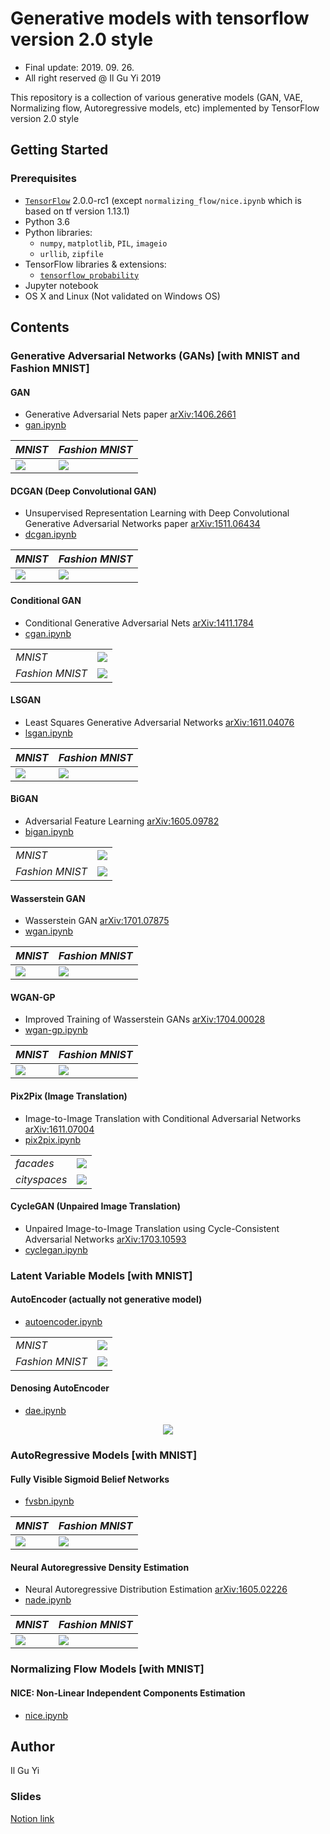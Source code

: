 # Generative models with tensorflow version 2.0 style
* Final update: 2019. 09. 26.
* All right reserved @ Il Gu Yi 2019

This repository is a collection of various generative models (GAN, VAE, Normalizing flow, Autoregressive models, etc)
implemented by TensorFlow version 2.0 style


## Getting Started

### Prerequisites
* [`TensorFlow`](https://www.tensorflow.org) 2.0.0-rc1 (except `normalizing_flow/nice.ipynb` which is based on tf version 1.13.1)
* Python 3.6
* Python libraries:
  * `numpy`, `matplotlib`, `PIL`, `imageio`
  * `urllib`, `zipfile`
* TensorFlow libraries & extensions:
  * [`tensorflow_probability`](https://www.tensorflow.org/probability/)
* Jupyter notebook
* OS X and Linux (Not validated on Windows OS)


## Contents

### Generative Adversarial Networks (GANs) [with MNIST and Fashion MNIST]

#### GAN
* Generative Adversarial Nets paper [arXiv:1406.2661](https://arxiv.org/abs/1406.2661)
* [gan.ipynb](https://nbviewer.jupyter.org/github/ilguyi/generative.models.tensorflow.v2/blob/master/gans/gan.ipynb)

| *MNIST* | *Fashion MNIST* |
|---|---|
| <img src='https://user-images.githubusercontent.com/11681225/64007711-a0ac1d80-cb4f-11e9-9f06-1f2c793a421c.gif'> | <img src='https://user-images.githubusercontent.com/11681225/64007846-de10ab00-cb4f-11e9-921e-a352a70c66b8.gif'> |



#### DCGAN (Deep Convolutional GAN)
* Unsupervised Representation Learning with Deep Convolutional
Generative Adversarial Networks paper [arXiv:1511.06434](https://arxiv.org/abs/1511.06434)
* [dcgan.ipynb](https://nbviewer.jupyter.org/github/ilguyi/generative.models.tensorflow.v2/blob/master/gans/dcgan.ipynb)

| *MNIST* | *Fashion MNIST* |
|---|---|
| <img src='https://user-images.githubusercontent.com/11681225/56466492-f3612480-644d-11e9-9e8f-0e3a63b5036d.gif'> | <img src='https://user-images.githubusercontent.com/11681225/56466506-0f64c600-644e-11e9-8ff9-4d003285a234.gif'> |


#### Conditional GAN
* Conditional Generative Adversarial Nets [arXiv:1411.1784](https://arxiv.org/abs/1411.1784)
* [cgan.ipynb](https://nbviewer.jupyter.org/github/ilguyi/generative.models.tensorflow.v2/blob/master/gans/cgan.ipynb)

| | |
|---|---|
| *MNIST* | <img src='https://user-images.githubusercontent.com/11681225/56466681-c7df3980-644f-11e9-9bba-334bdf73e496.gif'> |
| *Fashion MNIST* | <img src='https://user-images.githubusercontent.com/11681225/56466680-c746a300-644f-11e9-8b00-1907712f14d7.gif'> |


#### LSGAN
* Least Squares Generative Adversarial Networks [arXiv:1611.04076](https://arxiv.org/abs/1611.04076)
* [lsgan.ipynb](https://nbviewer.jupyter.org/github/ilguyi/generative.models.tensorflow.v2/blob/master/gans/lsgan.ipynb)

| *MNIST* | *Fashion MNIST* |
|---|---|
| <img src='https://user-images.githubusercontent.com/11681225/56466700-17be0080-6450-11e9-8b28-9338bbc2f632.gif'> | <img src='https://user-images.githubusercontent.com/11681225/56466699-17be0080-6450-11e9-920c-930a6e2f1b63.gif'> |


#### BiGAN
* Adversarial Feature Learning [arXiv:1605.09782](https://arxiv.org/abs/1605.09782)
* [bigan.ipynb](https://nbviewer.jupyter.org/github/ilguyi/generative.models.tensorflow.v2/blob/master/gans/bigan.ipynb)

| | |
|---|---|
| *MNIST* | <img src='https://user-images.githubusercontent.com/11681225/56466717-4a67f900-6450-11e9-9f3c-64939d1c31b6.gif'> |
| *Fashion MNIST* | <img src='https://user-images.githubusercontent.com/11681225/56466716-4a67f900-6450-11e9-9035-1547ed4a9d59.gif'> |


#### Wasserstein GAN
* Wasserstein GAN [arXiv:1701.07875](https://arxiv.org/abs/1701.07875)
* [wgan.ipynb](https://nbviewer.jupyter.org/github/ilguyi/generative.models.tensorflow.v2/blob/master/gans/wgan.ipynb)

| *MNIST* | *Fashion MNIST* |
|---|---|
| <img src='https://user-images.githubusercontent.com/11681225/56466733-77b4a700-6450-11e9-860f-39c8f7acfb83.gif'> | <img src='https://user-images.githubusercontent.com/11681225/56466732-77b4a700-6450-11e9-804d-3c5154b68d89.gif'> |


#### WGAN-GP
* Improved Training of Wasserstein GANs [arXiv:1704.00028](https://arxiv.org/abs/1704.00028)
* [wgan-gp.ipynb](https://nbviewer.jupyter.org/github/ilguyi/generative.models.tensorflow.v2/blob/master/gans/wgan-gp.ipynb)

| *MNIST* | *Fashion MNIST* |
|---|---|
| <img src='https://user-images.githubusercontent.com/11681225/57909461-ccb3d380-78bd-11e9-958a-0b3f981a4a95.gif'> | <img src='https://user-images.githubusercontent.com/11681225/57909460-ccb3d380-78bd-11e9-9cd8-2af7d9b9097f.gif'> |


#### Pix2Pix (Image Translation)
* Image-to-Image Translation with Conditional Adversarial Networks [arXiv:1611.07004](https://arxiv.org/abs/1611.07004)
* [pix2pix.ipynb](https://nbviewer.jupyter.org/github/ilguyi/generative.models.tensorflow.v2/blob/master/gans/pix2pix.ipynb)

| | |
|---|---|
| *facades* | <img src='https://user-images.githubusercontent.com/11681225/51429242-195d0a00-1c50-11e9-8c11-1b19cf86eee8.gif'> |
| *cityspaces* | <img src='https://user-images.githubusercontent.com/11681225/57904678-cec26600-78ae-11e9-830d-2a0e20948dcb.gif'> |


#### CycleGAN (Unpaired Image Translation)
* Unpaired Image-to-Image Translation using Cycle-Consistent Adversarial Networks [arXiv:1703.10593](https://arxiv.org/abs/1703.10593)
* [cyclegan.ipynb](https://nbviewer.jupyter.org/github/ilguyi/generative.models.tensorflow.v2/blob/master/gans/cyclegan.ipynb)




### Latent Variable Models [with MNIST]

#### AutoEncoder (actually not generative model)
* [autoencoder.ipynb](https://nbviewer.jupyter.org/github/ilguyi/generative.models.tensorflow.v2/blob/master/latentvariable/autoencoder.ipynb)

| | |
|---|---|
| *MNIST* | <img src='https://user-images.githubusercontent.com/11681225/55270473-55f95180-52e2-11e9-8671-bd12983d53f4.gif'> |
| *Fashion MNIST* | <img src='https://user-images.githubusercontent.com/11681225/57566079-3f770780-7403-11e9-8aae-19d4df0dbb39.gif'> |



#### Denosing AutoEncoder
* [dae.ipynb](https://nbviewer.jupyter.org/github/ilguyi/generative.models.tensorflow.v2/blob/master/latentvariable/dae.ipynb)
<div align="center">
<img src='https://user-images.githubusercontent.com/11681225/55270736-0ae13d80-52e6-11e9-9ca1-a6310336db7a.gif'>
</div>


### AutoRegressive Models [with MNIST]

#### Fully Visible Sigmoid Belief Networks
* [fvsbn.ipynb](https://nbviewer.jupyter.org/github/ilguyi/generative.models.tensorflow.v2/blob/master/autoregressive/fvsbn.ipynb)

| *MNIST* | *Fashion MNIST* |
|---|---|
| <img src='https://user-images.githubusercontent.com/11681225/57566483-068d6180-7408-11e9-9b92-6781e6ceb4af.gif'> | <img src='https://user-images.githubusercontent.com/11681225/57566471-eb225680-7407-11e9-85f5-04b7258d9b83.gif'> |


#### Neural Autoregressive Density Estimation
* Neural Autoregressive Distribution Estimation [arXiv:1605.02226](https://arxiv.org/abs/1605.02226)
* [nade.ipynb](https://nbviewer.jupyter.org/github/ilguyi/generative.models.tensorflow.v2/blob/master/autoregressive/nade.ipynb)

| *MNIST* | *Fashion MNIST* |
|---|---|
| <img src='https://user-images.githubusercontent.com/11681225/57566516-50764780-7408-11e9-90f3-86ffd90ce8d2.png'> | <img src='https://user-images.githubusercontent.com/11681225/57566515-50764780-7408-11e9-919d-e5f973d8c02e.png'> |


### Normalizing Flow Models [with MNIST]

#### NICE: Non-Linear Independent Components Estimation
* [nice.ipynb](https://nbviewer.jupyter.org/github/ilguyi/generative.models.tensorflow.v2/blob/master/normalizing_flow/nice.ipynb)



## Author
Il Gu Yi

### Slides
[Notion link](https://www.notion.so/Generative-models-620a774dc63143ddbe168fac4dbc423b)
